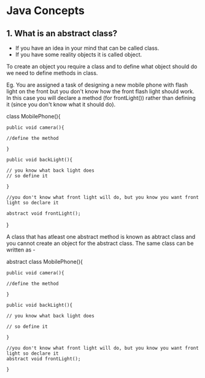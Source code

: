 # Java Concepts 

## 1. What is an abstract class? 
- If you have an idea in your mind that can be called class. 
- If you have some reality objects it is called object. 

To create an object you require a class and to define what object should do we need to define methods in class. 

Eg. You are assigned a task of designing a new mobile phone with flash light on the front but you don't know how the front flash light 
should work. 
In this case you will declare a method (for frontLight()) rather than defining it (since you don't know what it should do). 

class MobilePhone(){


    public void camera(){

    //define the method
  
    }
  
    public void backLight(){
  
    // you know what back light does 
    // so define it
  
    }
  
    //you don't know what front light will do, but you know you want front light so declare it

    abstract void frontLight(); 

 }

A class that has atleast one abstract method is known as abtract class and you cannot create an object for the abstract class. The same 
class can be written as - 

abstract class MobilePhone(){
  
    public void camera(){
    
    //define the method
    
    }
  
    public void backLight(){
    
    // you know what back light does 
    
    // so define it
    
    }
  
    //you don't know what front light will do, but you know you want front light so declare it
    abstract void frontLight(); 
    
    }

